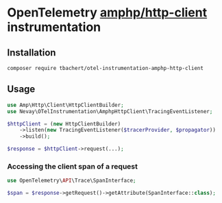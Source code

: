 # OpenTelemetry [amphp/http-client] instrumentation

## Installation

```shell
composer require tbachert/otel-instrumentation-amphp-http-client
```

## Usage

```php
use Amp\Http\Client\HttpClientBuilder;
use Nevay\OTelInstrumentation\AmphpHttpClient\TracingEventListener;

$httpClient = (new HttpClientBuilder)
    ->listen(new TracingEventListener($tracerProvider, $propagator))
    ->build();

$response = $httpClient->request(...);
```

### Accessing the client span of a request

```php
use OpenTelemetry\API\Trace\SpanInterface;

$span = $response->getRequest()->getAttribute(SpanInterface::class);
```

[amphp/http-client]: https://github.com/amphp/http-client
